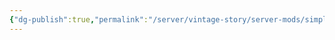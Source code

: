 ```yaml
---
{"dg-publish":true,"permalink":"/server/vintage-story/server-mods/simple-pottery-wheel/","tags":["vs-up-to-date"],"noteIcon":""}
---
```


